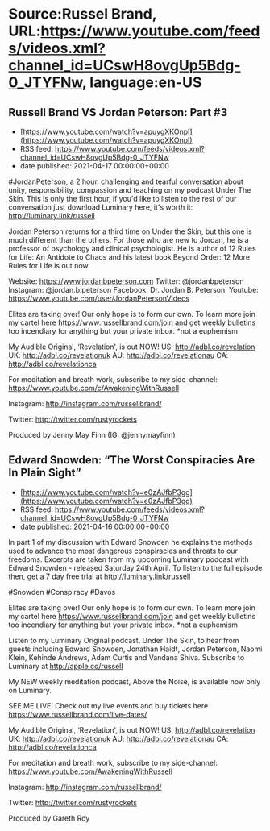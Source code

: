 # Source:Russel Brand, URL:https://www.youtube.com/feeds/videos.xml?channel_id=UCswH8ovgUp5Bdg-0_JTYFNw, language:en-US

## Russell Brand VS Jordan Peterson: Part #3
 - [https://www.youtube.com/watch?v=apuygXKOnpI](https://www.youtube.com/watch?v=apuygXKOnpI)
 - RSS feed: https://www.youtube.com/feeds/videos.xml?channel_id=UCswH8ovgUp5Bdg-0_JTYFNw
 - date published: 2021-04-17 00:00:00+00:00

#JordanPeterson, a 2 hour, challenging and tearful conversation about unity, responsibility, compassion and teaching on my podcast Under The Skin. This is only the first hour, if you'd like to listen to the rest of our conversation just download Luminary here, it's worth it:  http://luminary.link/russell

Jordan Peterson returns for a third time on Under the Skin, but this one is much different than the others. For those who are new to Jordan, he is a professor of psychology and clinical psychologist. He is author of 12 Rules for Life: An Antidote to Chaos and his latest book Beyond Order: 12 More Rules for Life is out now.

Website: https://www.jordanbpeterson.com
Twitter: @jordanbpeterson 
Instagram: @jordan.b.peterson
Facebook: Dr. Jordan B. Peterson 
Youtube: https://www.youtube.com/user/JordanPetersonVideos

Elites are taking over! Our only hope is to form our own. To learn more join my cartel here https://www.russellbrand.com/join and get weekly bulletins too incendiary for anything but your private inbox.
*not a euphemism

My Audible Original, ‘Revelation', is out NOW!
US:  http://adbl.co/revelation
UK: http://adbl.co/revelationuk
AU: http://adbl.co/revelationau
CA: http://adbl.co/revelationca

For meditation and breath work, subscribe to my side-channel: 
https://www.youtube.com/c/AwakeningWithRussell

Instagram: 
http://instagram.com/russellbrand/

Twitter: 
http://twitter.com/rustyrockets

Produced by Jenny May Finn
(IG: @jennymayfinn)

## Edward Snowden: “The Worst Conspiracies Are In Plain Sight”
 - [https://www.youtube.com/watch?v=e0zAJfbP3gg](https://www.youtube.com/watch?v=e0zAJfbP3gg)
 - RSS feed: https://www.youtube.com/feeds/videos.xml?channel_id=UCswH8ovgUp5Bdg-0_JTYFNw
 - date published: 2021-04-16 00:00:00+00:00

In part 1 of my discussion with Edward Snowden he explains the methods used to advance the most dangerous conspiracies and threats to our freedoms. Excerpts are taken from my upcoming Luminary podcast with Edward Snowden - released Saturday 24th April. To listen to the full episode then, get a 7 day free trial at http://luminary.link/russell

#Snowden #Conspiracy #Davos

Elites are taking over! Our only hope is to form our own. To learn more join my cartel here https://www.russellbrand.com/join and get weekly bulletins too incendiary for anything but your private inbox.
*not a euphemism

Listen to my Luminary Original podcast, Under The Skin, to hear from guests including Edward Snowden, Jonathan Haidt, Jordan Peterson, Naomi Klein, Kehinde Andrews, Adam Curtis and Vandana Shiva.
Subscribe to Luminary at http://apple.co/russell 

My NEW weekly meditation podcast, Above the Noise, is available now only on Luminary.

SEE ME LIVE! Check out my live events and buy tickets here https://www.russellbrand.com/live-dates/ 

My Audible Original, ‘Revelation', is out NOW!
US: http://adbl.co/revelation
UK: http://adbl.co/revelationuk
AU: http://adbl.co/revelationau
CA: http://adbl.co/revelationca

For meditation and breath work, subscribe to my side-channel: 
https://www.youtube.com/AwakeningWithRussell

Instagram: 
http://instagram.com/russellbrand/

Twitter: 
http://twitter.com/rustyrockets

Produced by Gareth Roy


